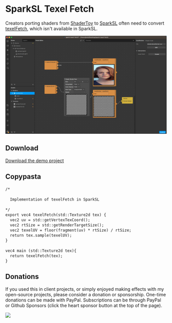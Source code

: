 # SparkSL Texel Fetch

Creators porting shaders from [ShaderToy](https://shadertoy.com/) to [SparkSL](https://sparkar.facebook.com/ar-studio/learn/sparksl/sparksl-overview/) often need to convert [texelFetch](https://registry.khronos.org/OpenGL-Refpages/gl4/html/texelFetch.xhtml), which isn't available in SparkSL. 

![screenshot](./spark-texel-fetch.jpg)

## Download

[Download the demo project](https://github.com/positlabs/spark-texel-fetch/archive/refs/heads/master.zip)

## Copypasta

```
/*

  Implementation of texelFetch in SparkSL

*/
export vec4 texelFetch(std::Texture2d tex) {
  vec2 uv = std::getVertexTexCoord();
  vec2 rtSize = std::getRenderTargetSize();
  vec2 texelUV = floor(fragment(uv) * rtSize) / rtSize;
  return tex.sample(texelUV);
}

vec4 main (std::Texture2d tex){
  return texelFetch(tex);
}

```


## Donations

If you used this in client projects, or simply enjoyed making effects with my open-source projects, please consider a donation or sponsorship. One-time donations can be made with PayPal. Subscriptions can be through PayPal or Github Sponsors (click the heart sponsor button at the top of the page).

[![](https://www.paypalobjects.com/en_US/i/btn/btn_donateCC_LG.gif)](https://www.paypal.com/cgi-bin/webscr?cmd=_s-xclick&hosted_button_id=YGS69CHAE9EQC&source=url)